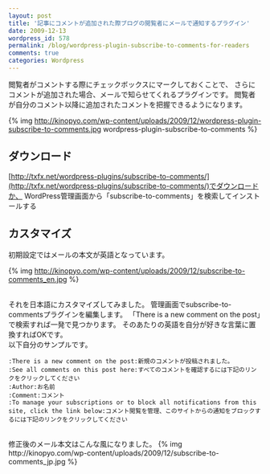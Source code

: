 ```yaml
---
layout: post
title: '記事にコメントが追加された際ブログの閲覧者にメールで通知するプラグイン'
date: 2009-12-13
wordpress_id: 578
permalink: /blog/wordpress-plugin-subscribe-to-comments-for-readers
comments: true
categories: Wordpress
---
```

閲覧者がコメントする際にチェックボックスにマークしておくことで、
さらにコメントが追加された場合、メールで知らせてくれるプラグインです。
閲覧者が自分のコメント以降に追加されたコメントを把握できるようになります。

{% img http://kinopyo.com/wp-content/uploads/2009/12/wordpress-plugin-subscribe-to-comments.jpg wordpress-plugin-subscribe-to-comments %}

## ダウンロード
[http://txfx.net/wordpress-plugins/subscribe-to-comments/](http://txfx.net/wordpress-plugins/subscribe-to-comments/)でダウンロードか、
WordPress管理画面から「subscribe-to-comments」を検索してインストールする

## カスタマイズ
初期設定ではメールの本文が英語となっています。

{% img http://kinopyo.com/wp-content/uploads/2009/12/subscribe-to-comments_en.jpg %}

<br/>
それを日本語にカスタマイズしてみました。
管理画面でsubscribe-to-commentsプラグインを編集します。
「There is a new comment on the post」で検索すれば一発で見つかります。
そのあたりの英語を自分が好きな言葉に置換すればOKです。

<br/>
以下自分のサンプルです。

```plain
:There is a new comment on the post:新規のコメントが投稿されました。
:See all comments on this post here:すべてのコメントを確認するには下記のリンクをクリックしてください
:Author:お名前
:Comment:コメント
:To manage your subscriptions or to block all notifications from this site, click the link below:コメント閲覧を管理、このサイトからの通知をブロックするには下記のリンクをクリックしてください
```

<br/>
修正後のメール本文はこんな風になりました。
{% img http://kinopyo.com/wp-content/uploads/2009/12/subscribe-to-comments_jp.jpg  %}
